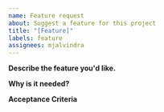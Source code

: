 ```yaml
---
name: Feature request
about: Suggest a feature for this project
title: "[Feature]"
labels: feature
assignees: mjalvindra
---
```


**Describe the feature you'd like.**

**Why is it needed?**

**Acceptance Criteria**
